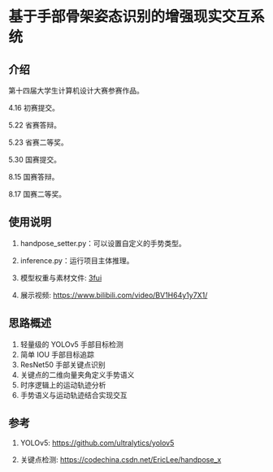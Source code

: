 # 基于手部骨架姿态识别的增强现实交互系统

## 介绍

第十四届大学生计算机设计大赛参赛作品。

4.16 初赛提交。

5.22 省赛答辩。

5.23 省赛二等奖。

5.30 国赛提交。

8.15 国赛答辩。

8.17 国赛二等奖。


## 使用说明

1. handpose_setter.py：可以设置自定义的手势类型。
   
2. inference.py：运行项目主体推理。
   
3. 模型权重与素材文件: [3fui](https://pan.baidu.com/s/1hJrEA3KU9_VKYF6O_eFB4Q)

4. 展示视频: https://www.bilibili.com/video/BV1H64y1y7X1/

## 思路概述

1. 轻量级的 YOLOv5 手部目标检测
2. 简单 IOU 手部目标追踪
3. ResNet50 手部关键点识别
4. 关键点的二维向量夹角定义手势语义
5. 时序逻辑上的运动轨迹分析
6. 手势语义与运动轨迹结合实现交互

## 参考

1.  YOLOv5: https://github.com/ultralytics/yolov5
    
2.  关键点检测: https://codechina.csdn.net/EricLee/handpose_x
